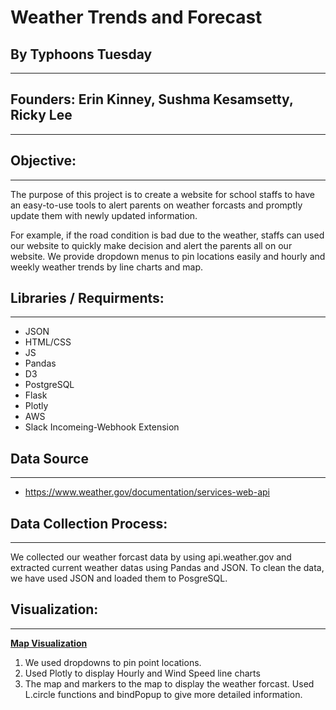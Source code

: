 # Weather Trends and Forecast




## By Typhoons Tuesday
---


## **Founders:** Erin Kinney, Sushma Kesamsetty, Ricky Lee
---




## **Objective**:
---


The purpose of this project is to create a website for school staffs to have an easy-to-use tools to alert parents on weather forcasts and promptly update them with newly updated information. 

For example, if the road condition is bad due to the weather, staffs can used our website to quickly make decision and alert the parents all on our website. We provide dropdown menus to pin locations easily and hourly and weekly weather trends by line charts and map. 

## **Libraries / Requirments:**
---

- JSON
- HTML/CSS
- JS
- Pandas
- D3
- PostgreSQL
- Flask
- Plotly
- AWS
- Slack Incomeing-Webhook Extension

## Data Source 
---

- https://www.weather.gov/documentation/services-web-api

## Data Collection Process:
---


We collected our weather forcast data by using api.weather.gov and extracted current weather datas using Pandas and JSON. To clean the data, we have used JSON and loaded them to PosgreSQL. 

## Visualization:
---
[**Map Visualization**](https://github.com/skesamsetty/weather-trends/blob/main/images/SiteMockup.png)

1. We used dropdowns to pin point locations.
2. Used Plotly to display Hourly and Wind Speed line charts
3. The map and markers to the map to display the weather forcast. Used L.circle functions and bindPopup to give more detailed information. 










